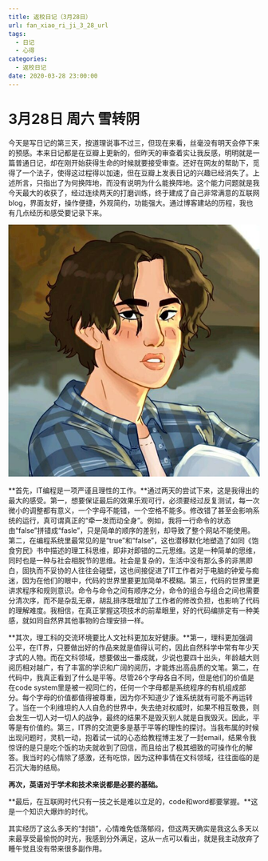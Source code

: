 ```yaml
---
title: 返校日记（3月28日）
url: fan_xiao_ri_ji_3_28_url
tags:
  - 日记
  - 心得
categories:
  - 返校日记
date: 2020-03-28 23:00:00
---
```

# 3月28日 周六 雪转阴

今天是写日记的第三天，按道理说事不过三，但现在来看，丝毫没有明天会停下来的预感。本来日记都是在豆瓣上更新的，但昨天的审查着实让我反感，明明就是一篇普通日记，却在刚开始获得生命的时候就要接受审查。还好在网友的帮助下，觅得了一个法子，使得这过程得以加速，但在豆瓣上发表日记的兴趣已经消失了。上述所言，只指出了为何换阵地，而没有说明为什么能换阵地。这个能力问题就是我今天最大的收获了，经过连续两天的打磨训练，终于建成了自己非常满意的互联网blog，界面友好，操作便捷，外观简约，功能强大。通过博客建站的历程，我也有几点经历和感受要记录下来。

![avatar](/source/images\config/avatar.jpg)

**首先，IT编程是一项严谨且理性的工作。**通过两天的尝试下来，这是我得出的最大的感受。第一，想要保证最后的效果乐观可行，必须要经过反复测试，每一次微小的调整都有意义，一个字母不能错，一个空格不能多。修改错了甚至会影响系统的运行，真可谓真正的“牵一发而动全身”。例如，我将一行命令的状态由“false”拼错成“fasle”，只是简单的顺序的差别，却导致了整个网站不能使用。第二，在编程系统里最常见的是“true”和“false”，这也潜移默化地塑造了如同《饱食穷民》书中描述的理工科思维，即非对即错的二元思维。这是一种简单的思维，同时也是一种与社会相脱节的思维。社会是复杂的，生活中没有那么多的非黑即白，固执而不妥协的人往往会碰壁，这也间接促进了IT工作者对于电脑的钟爱与痴迷，因为在他们的眼中，代码的世界里要更加简单不模糊。第三，代码的世界里更讲求程序和规则意识。命令与命令之间有顺序之分，命令的组合与组合之间也需要分清次序，而不是杂乱无章，胡乱排序既增加了工作者的修改负担，也影响了代码的理解难度。我相信，在真正掌握这项技术的前辈眼里，好的代码编排定有一种美感，就如同自然界其他事物的合理安排一样。

**其次，理工科的交流环境要比人文社科更加友好健康。**第一，理科更加强调公平，在IT界，只要做出好的作品来就是值得认可的，因此自然科学中常有年少天才式的人物。而在文科领域，想要做出一番成就，少说也要四十出头，年龄越大则阅历相对越广，有了丰富的学识和广阔的阅历，才能炼出高品质的文笔。第二，在代码中，我真正看到了什么是平等。尽管26个字母各自不同，但是他们的价值是在code system里是被一视同仁的，任何一个字母都是系统程序的有机组成部分。每个字母的价值都值得被尊重，因为你不知道少了谁系统就有可能不再运转了。当在一个利维坦的人人自危的世界中，失去绝对权威时，如果不相互敬畏，则会发生一切人对一切人的战争，最终的结果不是毁灭别人就是自我毁灭。因此，平等是有价值的。第三，IT界的交流更多是基于平等的理性的探讨。当我布属的时候出现问题时，灵机一动，抱着试一试的心态给教程博主发了一封email，结果令我惊讶的是只是吃个饭的功夫就收到了回信，而且给出了极其细致的可操作化的解答。我当时的心情除了感激，还有吃惊，因为这种事情在文科领域，往往面临的是石沉大海的结局。

**再次，英语对于学术和技术来说都是必要的基础。**

**最后，在互联网时代只有一技之长是难以立足的，code和word都要掌握。**这是一个知识大爆炸的时代。

其实经历了这么多天的“封锁”，心情难免低落郁闷，但这两天确实是我这么多天以来最享受最愉悦的时光，我感到分外满足，这从一点可以看出，就是我主动放弃了睡午觉且没有带来很多副作用。
<!-- more -->